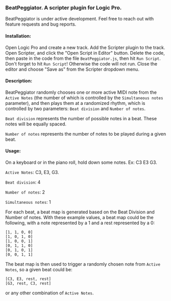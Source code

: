 ### BeatPeggiator. A scripter plugin for Logic Pro.

BeatPeggiator is under active development. Feel free to reach out with feature requests and bug reports.

#### Installation:

Open Logic Pro and create a new track. Add the Scripter plugin to the track. Open Scripter, and click the "Open Script in Editor" button. Delete the code, then paste in the code from the file `BeatPeggiator.js`, then hit `Run Script`. Don't forget to hit `Run Script`! Otherwise the code will not run. Close the editor and choose "Save as" from the Scripter dropdown menu.

#### Description:

BeatPeggiator randomly chooses one or more active MIDI note from the `Active Notes` (the number of which is controlled by the `Simultaneous notes` parameter), and then plays them at a randomized rhythm, which is controlled by two parameters: `Beat division` and `Number of notes`.

`Beat division` represents the number of possible notes in a beat. These notes will be equally spaced.

`Number of notes` represents the number of notes to be played during a given beat.

#### Usage:

On a keyboard or in the piano roll, hold down some notes. Ex: C3 E3 G3.

`Active Notes`: C3, E3, G3.

`Beat division`: 4

`Number of notes`: 2

`Simultaneous notes`: 1

For each beat, a beat map is generated based on the Beat Division and Number of notes. With these example values, a beat map could be the following, with a note represented by a 1 and a rest represented by a 0:

```
[1, 1, 0, 0]
[1, 0, 1, 0]
[1, 0, 0, 1]
[0, 1, 1, 0]
[0, 1, 0, 1]
[0, 0, 1, 1]
```

The beat map is then used to trigger a randomly chosen note from `Active Notes`, so a given beat could be:

```
[C3, E3, rest, rest]
[G3, rest, C3, rest]
```

or any other combination of `Active Notes`.
